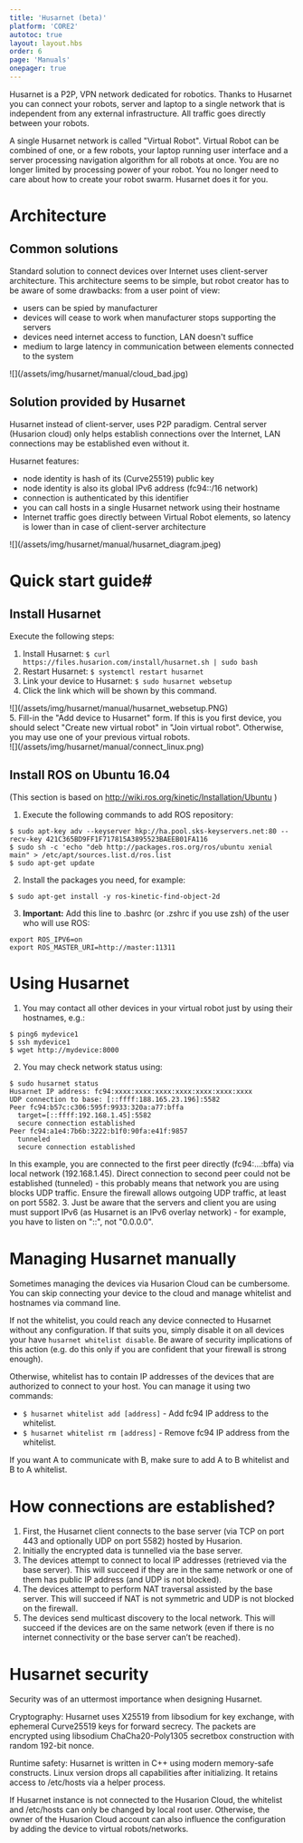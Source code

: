```yaml
---
title: 'Husarnet (beta)'
platform: 'CORE2'
autotoc: true
layout: layout.hbs
order: 6
page: 'Manuals'
onepager: true
---
```


Husarnet is a P2P, VPN network dedicated for robotics. Thanks to Husarnet you can connect your robots, server and laptop to a single network that is independent from any external infrastructure. All traffic goes directly between your robots. 

A single Husarnet network is called "Virtual Robot". Virtual Robot can be combined of one, or a few robots, your laptop running user interface and a server processing navigation algorithm for all robots at once. You are no longer limited by processing power of your robot. You no longer need to care about how to create your robot swarm. Husarnet does it for you.

# Architecture #
## Common solutions ##

Standard solution to connect devices over Internet uses client-server architecture. This architecture seems to be simple, but robot creator has to be aware of some drawbacks: from a user point of view:

- users can be spied by manufacturer
- devices will cease to work when manufacturer stops supporting the servers
- devices need internet access to function, LAN doesn't suffice
- medium to large latency  in communication between elements connected to the system

<div class="image center h300">![](/assets/img/husarnet/manual/cloud_bad.jpg)</div>

## Solution provided by Husarnet ##

Husarnet instead of client-server, uses P2P paradigm. Central server (Husarion cloud) only helps establish connections over the Internet, LAN connections may be established even without it.

Husarnet features:

- node identity is hash of its (Curve25519) public key
- node identity is also its global IPv6 address (fc94::/16 network)
- connection is authenticated by this identifier
- you can call hosts in a single Husarnet network using their hostname
- Internet traffic goes directly between Virtual Robot elements, so latency is lower than in case of client-server architecture

<div class="image center">![](/assets/img/husarnet/manual/husarnet_diagram.jpeg)</div>

# Quick start guide#


## Install Husarnet ##

Execute the following steps:
1. Install Husarnet: `$ curl https://files.husarion.com/install/husarnet.sh | sudo bash`
2. Restart Husarnet: `$ systemctl restart husarnet`
3. Link your device to Husarnet: `$ sudo husarnet websetup`
4. Click the link which will be shown by this command.
<div class="image center">![](/assets/img/husarnet/manual/husarnet_websetup.PNG)</div>
5. Fill-in the "Add device to Husarnet" form. If this is you first device, you should select "Create new virtual robot" in "Join virtual robot". Otherwise, you may use one of your previous virtual robots.

<div class="image center">![](/assets/img/husarnet/manual/connect_linux.png)</div>

## Install ROS on Ubuntu 16.04 ##

(This section is based on http://wiki.ros.org/kinetic/Installation/Ubuntu )
1. Execute the following commands to add ROS repository:
```
$ sudo apt-key adv --keyserver hkp://ha.pool.sks-keyservers.net:80 --recv-key 421C365BD9FF1F717815A3895523BAEEB01FA116
$ sudo sh -c 'echo "deb http://packages.ros.org/ros/ubuntu xenial main" > /etc/apt/sources.list.d/ros.list
$ sudo apt-get update
```
2. Install the packages you need, for example:
```
$ sudo apt-get install -y ros-kinetic-find-object-2d
```
3. **Important:** Add this line to .bashrc (or .zshrc if you use zsh) of the user who will use ROS:
```
export ROS_IPV6=on
export ROS_MASTER_URI=http://master:11311
```

# Using Husarnet #

1. You may contact all other devices in your virtual robot just by using their hostnames, e.g.:
```
$ ping6 mydevice1
$ ssh mydevice1
$ wget http://mydevice:8000
```
2. You may check network status using: 
```
$ sudo husarnet status
Husarnet IP address: fc94:xxxx:xxxx:xxxx:xxxx:xxxx:xxxx:xxxx
UDP connection to base: [::ffff:188.165.23.196]:5582
Peer fc94:b57c:c306:595f:9933:320a:a77:bffa
  target=[::ffff:192.168.1.45]:5582
  secure connection established
Peer fc94:a1e4:7b6b:3222:b1f0:90fa:e41f:9857
  tunneled
  secure connection established
```
In this example, you are connected to the first peer directly (fc94:...:bffa) via local network (192.168.1.45). Direct connection to second peer could not be established (tunneled) - this probably means that network you are using blocks UDP traffic. Ensure the firewall allows outgoing UDP traffic, at least on port 5582.
3. Just be aware that the servers and client you are using must support IPv6 (as Husarnet is an IPv6 overlay network) - for example, you have to listen on "::", not "0.0.0.0".


# Managing Husarnet manually #


Sometimes managing the devices via Husarion Cloud can be cumbersome. You can skip connecting your device to the cloud and manage whitelist and hostnames via command line.

If not the whitelist, you could reach any device connected to Husarnet without any configuration. If that suits you, simply disable it on all devices your have `husarnet whitelist disable`. Be aware of security implications of this action (e.g. do this only if you are confident that your firewall is strong enough).

Otherwise, whitelist has to contain IP addresses of the devices that are authorized to connect to your host. You can manage it using two commands:

- `$ husarnet whitelist add [address]` - Add fc94 IP address to the whitelist.
- `$ husarnet whitelist rm [address]` - Remove fc94 IP address from the whitelist.

If you want A to communicate with B, make sure to add A to B whitelist and B to A whitelist.

# How connections are established? ##

1. First, the Husarnet client connects to the base server (via TCP on port 443 and optionally UDP on port 5582) hosted by Husarion.
2. Initially the encrypted data is tunnelled via the base server.
3. The devices attempt to connect to local IP addresses (retrieved via the base server). This will succeed if they are in the same network or one of them has public IP address (and UDP is not blocked).
4. The devices attempt to perform NAT traversal assisted by the base server. This will succeed if NAT is not symmetric and UDP is not blocked on the firewall.
5. The devices send multicast discovery to the local network. This will succeed if the devices are on the same network (even if there is no internet connectivity or the base server can’t be reached).

# Husarnet security #

Security was of an uttermost importance when designing Husarnet. 

Cryptography: Husarnet uses X25519 from libsodium for key exchange, with ephemeral Curve25519 keys for forward secrecy. The packets are encrypted using libsodium ChaCha20-Poly1305 secretbox construction with random 192-bit nonce.

Runtime safety: Husarnet is written in C++ using modern memory-safe constructs. Linux version drops all capabilities after initializing. It retains access to /etc/hosts via a helper process.

If Husarnet instance is not connected to the Husarion Cloud, the whitelist and /etc/hosts can only be changed by local root user. Otherwise, the owner of the Husarion Cloud account can also influence the configuration by adding the device to virtual robots/networks.

